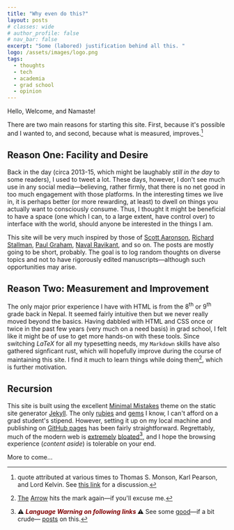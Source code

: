 ```yaml
---
title: "Why even do this?"
layout: posts
# classes: wide
# author_profile: false
# nav_bar: false
excerpt: "Some (labored) justification behind all this. "
logo: /assets/images/logo.png
tags: 
  - thoughts
  - tech	 
  - academia
  - grad school 
  - opinion
---
```

Hello, Welcome, and Namaste! 

There are two main reasons for starting this site. First, because it's possible and I wanted to, and second, because what is measured, improves.[^1]



## Reason One: Facility and Desire

Back in the day (circa 2013-15, which might be laughably *still in the day* to some readers), I used to tweet a lot. These days, however, I don't see much use in any social media&mdash;believing, rather firmly, that there is no net good in too much engagement with those platforms. In the interesting times we live in, it is perhaps better (or more rewarding, at least) to dwell on things you actually want to consciously consume. Thus, I thought it might be beneficial to have a space (one which I can, to a large extent, have control over) to interface with the world, should anyone be interested in the things I am. 

This site will be very much inspired by those of [Scott Aaronson](https://www.scottaaronson.com/), [Richard Stallman](https://stallman.org/), [Paul Graham](http://paulgraham.com/articles.html), [Naval Ravikant](https://nav.al/), and so on. The posts are mostly going to be short, probably. The goal is to log random thoughts on diverse topics and not to have rigorously edited manuscripts&mdash;although such opportunities may arise.  

## Reason Two: Measurement and Improvement

The only major prior experience I have with HTML is from the 8<sup>th</sup> or 9<sup>th</sup> grade back in Nepal. It seemed fairly intuitive then but we never really moved beyond the basics. Having dabbled with HTML and CSS once or twice in the past few years (very much on a need basis) in grad school, I felt like it might be of use to get more hands-on with these tools. Since switching $LaTeX$ for all my typesetting needs, my `Markdown` skills have also gathered signficant rust, which will hopefully improve during the course of maintaining this site. I find it much to learn things while doing them[^2], which is further motivation.

## Recursion

This site is built using the excellent [Minimal Mistakes](https://github.com/mmistakes/minimal-mistakes/tree/master) theme on the static site generator [Jekyll](https://jekyllrb.com/). The only [rubies](https://www.ruby-lang.org/en/) and [gems](https://rubygems.org/) I know, I can't afford on a grad student's stipend. However, setting it up on my local machine and publishing on [GitHub pages](https://pages.github.com/) has been fairly straightforward. Regrettably, much of the modern web is [extremely](https://mgearon.com/performance/the-web-is-bloated/) [bloated](https://builtin.com/software-engineering-perspectives/fix-javascript-bloat)[^3], and I hope the browsing experience (*content aside*) is tolerable on your end. 

More to come...

[^1]: quote attributed at various times to Thomas S. Monson, Karl Pearson, and Lord Kelvin. See [this link](https://english.stackexchange.com/questions/14952/that-which-is-measured-improves) for a discussion. 
[^2]: [The](https://en.wikipedia.org/wiki/Learning-by-doing_(economics)) [Arrow](https://sci-hub.ru/10.2307/2295952) hits the mark again&mdash;if you'll excuse me. 
[^3]: :warning: *__<font color="maroon">  Language Warning on following links  </font>__* :warning: See some [good](http://motherfuckingwebsite.com/)&mdash;if a bit crude&mdash; [posts](http://bettermotherfuckingwebsite.com/) on this. 